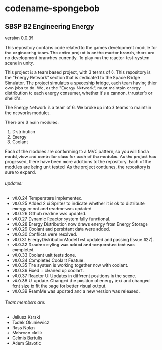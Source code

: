 # codename-spongebob

## SBSP B2 Engineering Energy

version 0.0.39

This repository contains code related to the games development module for the engineering team. 
The entire project is on the master branch, there are no development branches currently. To play run the reactor-test-system scene in unity.

This project is a team based project, with 3 teams of 6. This repository is the "Energy Network" section that is dedicated to the Space Bridge Simulator. The project simulates a spaceship bridge, each team having thier own jobs to do. We, as the "Energy Network", must maintain energy distribution to each energy consumer, whether it's a cannon, thruster's or sheild's.

The Energy Network is a team of 6. We broke up into 3 teams to maintain the networks modules.

There are 3 main modules:
 1. Distribution
 2. Energy
 3. Coolant
 
Each of the modules are conforming to a MVC pattern, so you will find a model,view and controller class for each of the modules. As the project has progessed, there have been more additions to the repository. Each of the modules are being unit tested. As the project contiunes, the repository is sure to expand.

###### updates:
- v0.0.24 Temperature implemented.
- v0.0.25 Added 2 ui Sprites to indicate whether it is ok to distribute energy or not and readme was updated. 
- v0.0.26 Github readme was updated.
- v0.0.27 Dynamic Reactor system fully functional.
- v0.0.28 Energy Distribution now draws energy from Energy Storage
- v0.0.29 Coolant and persistant data were added.
- v0.0.30 Conflicts were resolved.
- v0.0.31 EnergyDistributionModelTest updated and passing (Issue #27).
- v0.0.32 Readme styling was added and temperature test was completed.
- v0.0.33 Coolant unit tests done.
- v0.0.34 Completed Coolant Feature.
- v0.0.35 The system is working together now with coolant.
- v0.0.36 Fixed + cleaned up coolant.
- v0.0.37 Reactor UI Updates in different positions in the scene.
- v0.0.38 UI update. Changed the position of energy text and changed font size to fit the page for better visual output.
- v0.0.39 ReamMe was updated and a new version was released.

###### Team members are: 
- Juliusz Karski
- Tadek Okuniewicz
- Ross Nolan
- Mehreen Malik
- Gelmis Bartulis
- Adem Slavotic
